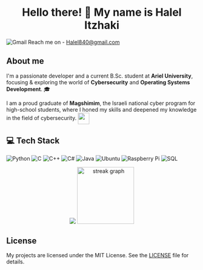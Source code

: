 <h1 align="center">Hello there! 👋 My name is Halel Itzhaki</h1>


![Gmail](https://img.shields.io/badge/-Gmail-D14836?logo=gmail&logoColor=white&style=flat) Reach me on - Halel840@gmail.com

## About me 
I'm a passionate developer and a current B.Sc. student at **Ariel University**, focusing & exploring the world of **Cybersecurity** and **Operating Systems Development**. 🎓

I am a proud graduate of **Magshimim**, the Israeli national cyber program for high-school students, where I honed my skills and deepened my knowledge in the field of cybersecurity. <span style="line-height: 1; vertical-align: middle;"><img width="30" src="https://github.com/user-attachments/assets/31158d0c-d4cb-42d7-8c6c-ff095663a48b"></span>


## 💻 Tech Stack
![Python](https://img.shields.io/badge/-Python-3776AB?logo=python&logoColor=white&style=flat)
![C](https://img.shields.io/badge/-C-00599C?logo=c&logoColor=white&style=flat)
![C++](https://img.shields.io/badge/-C++-00599C?logo=c%2B%2B&logoColor=white&style=flat)
![C#](https://img.shields.io/badge/-C%23-239120?logo=c-sharp&logoColor=white&style=flat)
![Java](https://img.shields.io/badge/-Java-007396?logo=java&logoColor=white&style=flat)
![Ubuntu](https://img.shields.io/badge/-Ubuntu-E95420?logo=ubuntu&logoColor=white&style=flat)
![Raspberry Pi](https://img.shields.io/badge/-Raspberry%20Pi-C51A4A?logo=raspberry-pi&logoColor=white&style=flat)
![SQL](https://img.shields.io/badge/-SQL-4479A1?logo=postgresql&logoColor=white&style=flat)


<p align="center">
  <img src="https://github-readme-stats.vercel.app/api/top-langs/?username=halelitzhaki&layout=compact&langs_count=6&theme=dracula"https://github.com/anuraghazra/github-readme-stats>
  
  <img src="https://streak-stats.demolab.com?user=halelitzhaki&locale=en&mode=daily&theme=dracula&hide_border=false&border_radius=5&order=3" height="150" alt="streak graph"  />
</p>

## License
My projects are licensed under the MIT License. See the [LICENSE](LICENSE) file for details.
